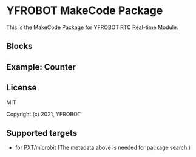 # YFROBOT MakeCode Package 
This is the MakeCode Package for YFROBOT RTC Real-time Module.


## Blocks



## Example: Counter



## License

MIT

Copyright (c) 2021, YFROBOT  


## Supported targets

* for PXT/microbit
  (The metadata above is needed for package search.)
